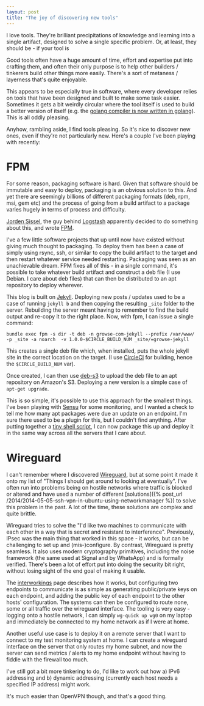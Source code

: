 ```yaml
---
layout: post
title: "The joy of discovering new tools"
---
```

I love tools. They're brilliant precipitations of knowledge and learning into a single artifact, designed to solve a single specific problem. Or, at least, they should be - if your tool is 

Good tools often have a huge amount of time, effort and expertise put into crafting them, and often their only purpose is to help other builders / tinkerers build other things more easily. There's a sort of metaness / layerness that's quite enjoyable.

This appears to be especially true in software, where every developer relies on tools that have been designed and built to make some task easier. Sometimes it gets a bit weirdly circular where the tool itself is used to build a better version of itself (e.g. the [golang compiler is now written in golang](https://dave.cheney.net/2014/09/01/gos-runtime-c-to-go-rewrite-by-the-numbers)). This is all oddly pleasing.

Anyhow, rambling aside, I find tools pleasing. So it's nice to discover new ones, even if they're not particularly new. Here's a couple I've been playing with recently:

# FPM

For some reason, packaging software is hard. Given that software should be immutable and easy to deploy, packaging is an obvious solution to this. And yet there are seemingly billions of different packaging formats (deb, rpm, msi, gem etc) and the process of going from a build artifact to a package varies hugely in terms of process and difficulty.

[Jorden Sissel](https://github.com/jordansissel), the guy behind [Logstash](https://github.com/elastic/logstash) apparently decided to do something about this, and wrote [FPM](https://github.com/jordansissel/fpm).

I've a few little software projects that up until now have existed without giving much thought to packaging. To deploy them has been a case of simply using rsync, ssh, or similar to copy the build artifact to the target and then restart whatever service needed restarting. Packaging was seen as an unachievable dream. FPM fixes all of this - in a single command, it's possible to take whatever build artifact and construct a deb file (I use Debian. I care about deb files) that can then be distributed to an apt repository to deploy wherever.

This blog is built on [Jekyll](https://jekyllrb.com/). Deploying new posts / updates used to be a case of running `jekyll b` and then copying the resulting `_site` folder to the server. Rebuilding the server meant having to remember to find the build output and re-copy it to the right place. Now, with fpm, I can issue a single command:

    bundle exec fpm -s dir -t deb -n growse-com-jekyll --prefix /var/www/ -p _site -a noarch  -v 1.0.0-$CIRCLE_BUILD_NUM _site/=growse-jekyll
    
This creates a single deb file which, when installed, puts the whole jekyll site in the correct location on the target. (I use [CircleCI](https://circleci.com/) for building, hence the `$CIRCLE_BUILD_NUM` var).

Once created, I can then use [deb-s3](https://github.com/krobertson/deb-s3) to upload the deb file to an apt repository on Amazon's S3. Deploying a new version is a simple case of `apt-get upgrade`.

This is so simple, it's possible to use this approach for the smallest things. I've been playing with [Sensu](https://sensuapp.org/) for some monitoring, and I wanted a check to tell me how many apt packages were due an update on an endpoint. I'm sure there used to be a plugin for this, but I couldn't find anything. After putting together a [tiny shell script](https://github.com/growse/sensu-check-apt), I can now package this up and deploy it in the same way across all the servers that I care about.

# Wireguard

I can't remember where I discovered [Wireguard](https://www.wireguard.com/), but at some point it made it onto my list of "Things I should get around to looking at eventually". I've often run into problems being on hostile networks where traffic is blocked or altered and have used a number of different [solutions]({% post_url /2014/2014-05-05-ssh-vpn-in-ubuntu-using-networkmanager %}) to solve this problem in the past. A lot of the time, these solutions are complex and quite brittle.

Wireguard tries to solve the "I'd like two machines to communicate with each other in a way that is secret and resistant to interference". Previously, IPsec was the main thing that worked in this space - it works, but can be challenging to set up and (mis-)configure. By contrast, Wireguard is pretty seamless. It also uses modern cryptography primitives, including the noise framework (the same used at Signal and by WhatsApp) and is formally verified. There's been a lot of effort put into doing the security bit right, without losing sight of the end goal of making it usable.

The [interworkings](https://www.wireguard.com/protocol/) page describes how it works, but configuring two endpoints to communicate is as simple as generating public/private keys on each endpoint, and adding the public key of each endpoint to the other hosts' configuration. The systems can then be configured to route none, some or all traffic over the wireguard interface. The tooling is very easy - logging onto a hostile network, I can simply `wg-quick up wg0` on my laptop and immediately be connected to my home network as if I were at home.

Another useful use case is to deploy it on a remote server that I want to connect to my test monitoring system at home. I can create a wireguard interface on the server that only routes my home subnet, and now the server can send metrics / alerts to my home endpoint without having to fiddle with the firewall too much.

I've still got a bit more tinkering to do, I'd like to work out how a) IPv6 addressing and b) dynamic addressing (currently each host needs a specified IP address) might work.

It's much easier than OpenVPN though, and that's a good thing.